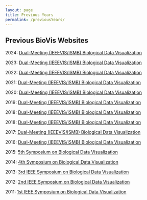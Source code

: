 ```yaml
---
layout: page
title: Previous Years
permalink: /previousYears/
---
```


## Previous BioVis Websites

2024: [Dual-Meeting (IEEEVIS/ISMB) Biological Data Visualization](http://biovis.net/2024)

2023: [Dual-Meeting (IEEEVIS/ISMB) Biological Data Visualization](http://biovis.net/2023)

2022: [Dual-Meeting (IEEEVIS/ISMB) Biological Data Visualization](http://biovis.net/2022)

2021: [Dual-Meeting (IEEEVIS/ISMB) Biological Data Visualization](http://biovis.net/2021)

2020: [Dual-Meeting (IEEEVIS/ISMB) Biological Data Visualization](http://biovis.net/2020)

2019: [Dual-Meeting (IEEEVIS/ISMB) Biological Data Visualization](http://biovis.net/2019)

2018: [Dual-Meeting (IEEEVIS/ISMB) Biological Data Visualization](http://biovis.net/2018)

2018: [Dual-Meeting (IEEEVIS/ISMB) Biological Data Visualization](http://biovis.net/2018)

2017: [Dual-Meeting (IEEEVIS/ISMB) Biological Data Visualization](http://biovis.net/2017)

2016: [Dual-Meeting (IEEEVIS/ISMB) Biological Data Visualization](http://biovis.net/2016)

2015: [5th Symposium on Biological Data Visualization](http://biovis.github.io/year/2015/news.html)

2014: [4th Symposium on Biological Data Visualization](http://biovis.github.io/year/2014/about.html)

2013: [3rd IEEE Symposium on Biological Data Visualization](http://biovis.github.io/year/2013/about.html)

2012: [2nd IEEE Symposium on Biological Data Visualization](http://biovis.github.io/year/2012/about.html)

2011: [1st IEEE Symposium on Biological Data Visualization](http://biovis.github.io/2011/index.html)
